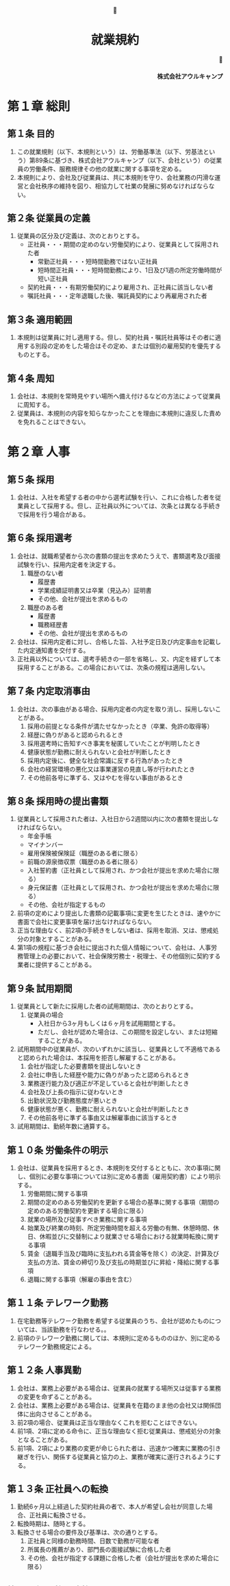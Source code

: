 <br/><br/><br/><br/><br/><br/><br/><br/><br/><br/><br/><br/><br/><br/>
<div style="text-align:center; width:auto;"><h1>就業規約</h1></div>
<div style="text-align:right; width:auto;"><h4>株式会社アウルキャンプ</h4></div>
<div style="page-break-before:always"></div>

# 第１章		総則

## 第１条	目的
1.	この就業規則（以下、本規則という）は、労働基準法（以下、労基法という）第89条に基づき、株式会社アウルキャンプ（以下、会社という）の従業員の労働条件、服務規律その他の就業に関する事項を定める。
1.	本規則により、会社及び従業員は、共に本規則を守り、会社業務の円滑な運営と会社秩序の維持を図り、相協力して社業の発展に努めなければならない。

## 第２条	従業員の定義
1.	従業員の区分及び定義は、次のとおりとする。
	-	正社員・・・期間の定めのない労働契約により、従業員として採用された者
		-	常勤正社員・・・短時間勤務ではない正社員
		-	短時間正社員・・・短時間勤務により、1日及び1週の所定労働時間が短い正社員
	-	契約社員・・・有期労働契約により雇用され、正社員に該当しない者
	-	嘱託社員・・・定年退職した後、嘱託員契約により再雇用された者

## 第３条	適用範囲
1.	本規則は従業員に対し適用する。但し、契約社員・嘱託社員等はその者に適用する別段の定めをした場合はその定め、または個別の雇用契約を優先するものとする。

## 第４条	周知
1.	会社は、本規則を常時見やすい場所へ備え付けるなどの方法によって従業員に周知する。
1.	従業員は、本規則の内容を知らなかったことを理由に本規則に違反した責めを免れることはできない。

<div style="page-break-before:always"></div>

# 第２章		人事

## 第５条	採用
1.	会社は、入社を希望する者の中から選考試験を行い、これに合格した者を従業員として採用する。但し、正社員以外については、次条とは異なる手続きで採用を行う場合がある。

## 第６条	採用選考
1.	会社は、就職希望者から次の書類の提出を求めたうえで、書類選考及び面接試験を行い、採用内定者を決定する。
	1.	職歴のない者
		-	履歴書
		-	学業成績証明書又は卒業（見込み）証明書
		-	その他、会社が提出を求めるもの
	1.	職歴のある者
		-	履歴書
		-	職務経歴書
		-	その他、会社が提出を求めるもの
1.	会社は、採用内定者に対し、合格した旨、入社予定日及び内定事由を記載した内定通知書を交付する。
1.	正社員以外については、選考手続きの一部を省略し、又、内定を経ずして本採用することがある。この場合においては、次条の規程は適用しない。

## 第７条	内定取消事由
1.	会社は、次の事由がある場合、採用内定者の内定を取り消し、採用しないことがある。
	1.	採用の前提となる条件が満たせなかったとき（卒業、免許の取得等）
	1.	経歴に偽りがあると認められるとき
	1.	採用選考時に告知すべき事実を秘匿していたことが判明したとき
	1.	健康状態が勤務に耐えられないと会社が判断したとき
	1.	採用内定後に、健全な社会常識に反する行為があったとき
	1.	会社の経営環境の悪化又は事業運営の見直し等が行われたとき
	1.	その他前各号に準ずる、又はやむを得ない事由があるとき

## 第８条	採用時の提出書類
1.	従業員として採用された者は、入社日から2週間以内に次の書類を提出しなければならない。
	-	年金手帳
	-	マイナンバー
	-	雇用保険被保険証（職歴のある者に限る）
	-	前職の源泉徴収票（職歴のある者に限る）
	-	入社誓約書（正社員として採用され、かつ会社が提出を求めた場合に限る）
	-	身元保証書（正社員として採用され、かつ会社が提出を求めた場合に限る）
	-	その他、会社が指定するもの
1.	前項の定めにより提出した書類の記載事項に変更を生じたときは、速やかに書面で会社に変更事項を届け出なければならない。
1.	正当な理由なく、前2項の手続きをしない者は、採用を取消、又は、懲戒処分の対象とすることがある。
1.	第1項の規程に基づき会社に提出された個人情報について、会社は、人事労務管理上の必要において、社会保険労務士・税理士、その他個別に契約する業者に提供することがある。

## 第９条	試用期間
1.	従業員として新たに採用した者の試用期間は、次のとおりとする。
	1.	従業員の場合
		-	入社日から3ヶ月もしくは６ヶ月を試用期間とする。
		-	ただし、会社が認めた場合は、この期間を設定しない、または短縮することがある。
1.	試用期間中の従業員が、次のいずれかに該当し、従業員として不適格であると認められた場合は、本採用を拒否し解雇することがある。
	1.	会社が指定した必要書類を提出しないとき
	1.	会社に申告した経歴や能力に偽りがあったと認められるとき
	1.	業務遂行能力及び適正が不足していると会社が判断したとき
	1.	会社及び上長の指示に従わないとき
	1.	出勤状況及び勤務態度が悪いとき
	1.	健康状態が悪く、勤務に耐えられないと会社が判断したとき
	1.	その他前各号に準ずる事由又は解雇事由に該当するとき
1.	試用期間は、勤続年数に通算する。

## 第１０条	労働条件の明示
1.	会社は、従業員を採用するとき、本規則を交付するとともに、次の事項に関し、個別に必要な事項については別に定める書面（雇用契約書）により明示する。
	1.	労働期間に関する事項
	1.	期間の定めのある労働契約を更新する場合の基準に関する事項（期間の定めのある労働契約を更新する場合に限る）
	1.	就業の場所及び従事すべき業務に関する事項
	1.	始業及び終業の時刻、所定労働時間を超える労働の有無、休憩時間、休日、休暇並びに交替制により就業させる場合における就業時転換に関する事項
	1.	賃金（退職手当及び臨時に支払われる賃金等を除く）の決定、計算及び支払の方法、賃金の締切り及び支払の時期並びに昇給・降給に関する事項
	1.	退職に関する事項（解雇の事由を含む）

## 第１１条	テレワーク勤務
1.	在宅勤務等テレワーク勤務を希望する従業員のうち、会社が認めたものについては、当該勤務を行なわせる。。
1.	前項のテレワーク勤務に関しては、本規則に定めるもののほか、別に定めるテレワーク勤務規定による。

## 第１２条	人事異動
1.	会社は、業務上必要がある場合は、従業員の就業する場所又は従事する業務の変更を命ずることがある。
1.	会社は、業務上必要がある場合は、従業員を在籍のまま他の会社又は関係団体に出向させることがある。
1.	前2項の場合、従業員は正当な理由なくこれを拒むことはできない。
1.	前1項、2項に定める命令に、正当な理由なく拒む従業員は、懲戒処分の対象となることがある。
1.	前1項、2項により業務の変更が命じられた者は、迅速かつ確実に業務の引き継ぎを行い、関係する従業員と協力の上、業務が確実に遂行されるようにする。

## 第１３条	正社員への転換
1.	勤続6ヶ月以上経過した契約社員の者で、本人が希望し会社が同意した場合、正社員に転換させる。
1.	転換時期は、随時とする。
1.	転換させる場合の要件及び基準は、次の通りとする。
	1.	正社員と同様の勤務時間、日数で勤務が可能な者
	1.	所属長の推薦があり、部門長の面接試験に合格した者
	1.	その他、会社が指定する課題に合格した者（会社が提出を求めた場合に限る）

## 第１４条	昇格・降格
1.	会社は、経営環境、従業員の勤務または健康状態等により、従業員に対して、職能資格等級上の昇格または降格を命じることがある。
1.	会社は、経営環境、従業員の勤務または健康状態等により、従業員に対して、昇進または降職を命じることがある。

## 第１５条	休職
1.	正社員が次の各号に該当するときには、休職を命じるものとする。
	1.	業務外の傷病による欠勤が6ヶ月以内（起算日は会社の認定による）に通算15日間を超え、なお療養を継続する必要があるため勤務できないとき。但し状況によっては、欠勤が通算15日に至る前に休職を命ずることがある。
	1.	業務外の傷病により、頻繁に欠勤するほどではないが、常に所定労働時間の勤務ができない、又は、職務遂行能力の低下等で完全な労務提供ができないとき
	1.	精神または身体上の病気により、労務提供が困難で、その回復に時間がかかると認められたとき
	1.	公の職務につき、業務に支障があるとき
	1.	出向したとき
	1.	本人の都合により会社に申し出て休職が認められたとき
	1.	その他、特別な事情があり、会社が休職させることを必要と認めたとき
2.	前項の第1号、2号、3号、5号の事由が業務外の傷病等を原因とする休職に限り、次の各号が適用される。
	1.	勤続年数が6ヶ月以上の正社員のみ対象とする。
	1.	会社が休職を命ずる場合、本人は、医療機関による診断書を事前に提出しなければならない。この診断書の提出がない場合には、会社は、医療機関の受診を命ずることができる。この受診及び診断書の代金は、本人が負担するものとする。
	1.	前号の診断書の提出を拒否し、かつ、医療機関の受診も拒否する場合、会社は、休職を命ずることなく普通解雇することがある。
	1.	当該傷病が休職期間中の療養によって治癒（従前の労務提供ができるまで回復）する蓋然性が低いと認められた場合及び従業員の自己保険義務に反する行為があった場合、会社は、休職を命ずることなく普通解雇することがある。

## 第１６条	休職期間
1.	休職期間は、次のとおりとする。但し、相応の事由に基づき、その必要があると会社が認めた場合は、休職期間を延長することがある。
	1.	前条1項第1号、2号、3号、5号により休職するとき
		-	勤続1年未満・・・3ヶ月
		-	勤続1年以上・・・6ヶ月
	1.	前項に該当しない事由で休職するとき
		-	その必要な範囲で、会社の認める期間
1.	同一の事由による休職は、原則として次の回数を限度とする。但し前条1項5号の休職は、この限りではない。
	-	勤続10年未満・・・通算2回
	-	勤続10年以上・・・通算3回
1.	休職期間中は、賃金は支給しない。
1.	休職期間は、前条1項5号の休職を除き、勤続年数に通算しない。
1.	休職中の者は、一定期間毎に会社に状況報告を行わなければならない。
1.	休職期間中の社会保険料については、毎月の給与支払日から1週間以内に会社指定の口座に振り込まなければならない。
1.	休職期間満了後においても休職事由が消滅しないときは、満了の日をもって自然退職とする。

## 第１７条	復職
1.	休職の事由が消滅したときは、直ちに復職させる。
1.	復職の際、原則として従前の職務に復職させるが、会社の状況もしくは従業員の職務提供状況に応じて異なる職務に配置することがある。この場合、労働条件の変更が伴うことがある。
1.	休職事由が傷病による者が復職する場合は、医療機関が発行した治癒証明書（休職前と同様の労務提供ができる旨が記載されていること）を提出しなければならない。それにより、会社が、復職の是非を判断する。
1.	前項の治癒証明書が発行された場合でも、会社が指定する医療機関への検診を命ずることがある。会社は、従業員が正当な理由なくこれを拒否した場合、復職を認めない。
1.	復職に際して、本人のみならず親族に対して意見聴取を行うことがある。この場合は、従業員はこれに協力しなければならない。
1.	復職しても1年以内に同一又は類似の事由により欠勤又は完全な労務提供をできない状況に至った場合は、復職を取り消し、直ちに休職を命ずる。この場合の休職期間は、当該復職前の休職期間と通算する。

<div style="page-break-before:always"></div>

# 第３章	定年、退職及び解雇

## 第１８条	定年
1.	従業員の定年は満60歳とし、定年に達した日の属する月の末日をもって退職とする。
1.	前項の規程にかかわらず、定年後も引き続き雇用されることを希望し、解雇事由又は退職事由に該当しない従業員については、1年以内の有期契約の更新により、最大満70歳まで再雇用する。労働条件については、個別契約により明示する。

## 第１９条	退職
1.	前条に定めるもののほか、従業員が次のいずれかに該当するときは、退職とする。
	1.	前条の定年によるとき
	1.	退職を願い出て会社が承認したとき、又は退職届を提出して1か月を経過したとき
	1.	期間を定めて雇用されている場合、その期間を満了したとき
	1.	休職期間が満了し、なお休職事由が消滅しないか、復職しないとき
	1.	外国人従業員の在留資格が満了又は失効し、就労することができなくなったとき
	1.	行方が不明となり、30日以上連絡が取れず、解雇手続きを取らないとき
	1.	死亡したとき
	1.	会社の役員に就任したとき
	1.	届出のない欠勤が所定の休日を含め連続14日間に及んだとき
	1.	会社が行う退職勧告を受け入れたとき
	1.	その他、退職について労使双方が合意したとき
1.	従業員が自己の都合で退職する場合は、少なくとも1ヶ月前までに退職願いを提出しなければならない。
1.	退職予定者は、退職日まで従前の業務に従事するとともに、所属長の指示に従い、必要事項の引き継ぎを完全に行わなければならない。この規程に違反した場合は、懲戒の対象とする。
1.	退職する従業員は、退職日までに次のものを返還もしくはデータを完全消去しなければならない。
	1.	業務に関連して作成または個人情報に関する資料
	1.	業務に関連するメール及び電子データ
	1.	健康保険被保険者証
	1.	その他会社から貸与されたもの

## 第２０条	解雇
1.	従業員が次のいずれかに該当し、改善の見込みもない場合は、解雇とする。
	1.	勤務状況が不良で、従業員としての職責を果たし得ないとき
	1.	勤務成績又は業務能率が不良であり、かつ、他の職務に転換させることができないとき
	1.	特定の地位、職種又は一定の能力を条件として雇い入れられた者で、その能力又は適格性が欠けると認められるとき
	1.	精神又は身体の障害により業務に耐えられないとき
	1.	業務上の負傷又は疾病による療養の開始後3年を経過しても当該負傷又は疾病が治らない場合であって、従業員が傷病補償年金を受けているとき又は受けることとなったとき（会社が打ち切り補償を支払ったときを含む）
	1.	第15条2項の3号又は4号に該当するとき
	1.	誠実勤務義務又は完全な労務提供義務の不履行により、雇用契約を継続することが不適当と認められたとき
	1.	企業秩序を乱す言動があり、会社の改善命令に従わないとき
	1.	重大な懲戒事由に該当するとき
	1.	事業の運営上又は天災事変その他これに準ずるやむを得ない事由により、事業の縮小又は部門の閉鎖等を行う必要が生じ、かつ他の職務への転換が困難なとき
	1.	その他前各号に準ずるやむを得ない事由があったとき

## 第２１条	解雇の予告
1.	前条により従業員を解雇する場合は、次の各号に掲げる者を除き、少なくとも30日前に本人に予告するか又は予告に代えて平均賃金の30日分以上の解雇予告手当を支払う。ただし、労働基準監督署長の認定を受けて本規定の第51条に定める懲戒解雇をする場合、及び次の各号のいずれかに該当する従業員を解雇する場合は、この限りでない。
	1.	日々雇い入れられる者で、雇用期間が1か月を超えない者
	1.	2か月以内の期間を定めて雇用した者
	1.	試用期間中であって、採用日から14日以内の者
	1.	本人の責めに帰すべき事由によって解雇する場合で、労働基準監督署長の認定を受けた者
1.	前項によらず、天変事変等の事由のために事業の継続が不可能となり、労働基準監督署長の認定を受けた場合は、この限りではない。

<div style="page-break-before:always"></div>

# 第４章	服務

## 第２２条	服務規律
1.	従業員は、職務上の責任を自覚し、誠実に職務を遂行するとともに、所属長の指示命令を誠実に守り、互いに協力して職責を遂行するとともに、職場の秩序の維持に努めなければならない。
1.	所属長は部下の指示に努めるとともに、率先して職務の遂行にあたらなければならない。
1.	従業員は、職場の秩序を維持し、業務の正常な運営を図るため、次の事項を守らなければならない。
	1.	勤務中は職務に専念し、みだりに勤務の場所を離れないこと
	1.	勤務中は私的な電話、電子メールの送受信、Webの閲覧等により、作業を阻害しないこと
	1.	許可なく職務以外の目的で会社の施設、物品等を使用しないこと
	1.	職務に関連して自己の利益を図り、又は他より不当に金品を借用し、若しくは贈与を受けるなどの不正な行為を行わないこと
	1.	会社の名誉又は信用を傷つける行為をしないこと
	1.	身だしなみを整え、他人に不快を与えないこと
	1.	酒気帯び運転をしないこと（業務外も含む）
	1.	相手方の望まない性的言動により、他の従業員に不利益や不快感を与えたり、就業環境を悪くすると判断されることを行ってはならないこと
	1.	本来の業務の範囲を逸脱して、従業員の人格と尊厳を侵害する言動により、就業環境を害しないこと
	1.	企業秩序を乱す言動をしないこと
	1.	従業員及び顧客等に対して危害を加えないこと（業務外も含む）
	1.	公共の場所等で他人に粗野又は乱暴な言動で迷惑をかけないこと
	1.	会社の施設及び客先で政治活動および布教活動を行わないこと
	1.	許可なく会社の施設において集会、演説、放送、各種印刷物の掲示・貼付・配布、署名運動、物品の販売、募金その他これに類する行為を行わないこと
	1.	会社、取引先等の機密を在職中はもとより、退職後も漏らさないこと
	1.	その他、前各号に準ずる行為など従業員としてふさわしくない行為をしないこと
1.	前項に定める服務規律を違反していることが疑われる場合、会社は、プライバシーを侵害しない範囲で社内システム、電子メール、Webアクセス等のモニタリング及び内部監査を行うことがある。
1.	服務規律に違反した場合、第9章に定める懲戒処分を行うことがある

## 第２３条	セクシャル・ハラスメントの禁止
1.	従業員は次に掲げるセクシャル・ハラスメント行為をしてはならない。
	1.	不必要な身体への接触
	1.	性的冗談もしくは性的噂の流布
	1.	職務中に他の会社関係者（従業員、その他の雇用関係下にある者および派遣や委託等により就労する者を含む。以下「関係者」という）に性的関心を示したり性的な行為をしかけたりすること
	1.	性的言動により、他の関係者に不利益や不快感を与えたり、就業環境を害したりするようなこと
	1.	職責を利用して交際や性的関係を強要すること
	1.	執拗に食事に誘うこと
	1.	その他、前各号に準ずる行為

## 第２４条	パワー・ハラスメントの禁止
1.	職務上の地位や人間関係など職場内の優位性を背景に、他の関係者に対し次に掲げるパワー・ハラスメント行為をしてはならない。
	1.	人格を傷つける発言を行うこと
	1.	他の関係者の前で一方的に恫喝すること
	1.	不当に評価を下げること
	1.	無視すること
	1.	不必要に暴力をふるうこと
	1.	私物を意図的に壊すこと
	1.	欠点を粗探しすること
	1.	その他各号に準ずる行為

## 第２５条	機密情報・個人情報の管理
1.	従業員は、当社および顧客等に関する情報の管理に十分注意を払うとともに、次の各号に挙げる情報を正当な理由もなく開示、利用目的を超えて取扱、漏えい、紛失、又は会社に許可のない持出（持ち出そうとしている段階での発覚も含む）をしてはならない。会社を退職した場合においても同様とする。
	1.	会社の技術及び知的財産上の秘密に関する情報
	1.	会社の営業、取引等の計画に関する情報
	1.	会社の仕入れ、販売その他会社が行った取引に関する情報
	1.	会社の役員、従業員等及び取引先、顧客その他の関係者の個人情報
	1.	会社から社外秘と指定されている、又は客観的に社外秘であると判断できる情報
	1.	その他、前各号に準じ、かつ非公然性が認められる情報
1.	前項による情報管理を適正に行うため、会社は、プライバシーを侵害しない範囲で社内システム、電子メール、Webアクセス等のモニタリング、内部監査及び改善命令を行うことがある。
1.	従業員は、職場異動、あるいは退職する際に、自らが管理していた当社および顧客等に関するデータ・情報書類等は速やかに返却しなければならない
1.	営業秘密・個人情報の管理規則に違反する又は前項の改善命令に従わない場合、第9章に定める懲戒処分を行うことがある。

## 第２６条	ソーシャルメディア等の利用
1.	従業員は、TwitterやLINEなどのソーシャルメディア等の利用において、次の各号を遵守しなければならない。会社を退職した場合においても同様とする。
	1.	会社及び取引先名や業態、ブランド名が識別できる書き込みをしない。但し事前に会社が認める場合はその限りではない。
	1.	従業員個人や顧客個人が特定できる書き込みをしない。
	1.	商品情報、売上や人事に関する社内情報、取引先情報、顧客情報等企業秘密についての書き込みをしない。
	1.	会社や従業員、取引先や顧客個人を誹謗中傷した書き込みをしない。
	1.	既に前号に該当する書き込みを行っている場合は、すみやかに削除する。

<div style="page-break-before:always"></div>

# 第５章	労働時間、休憩時間及び休日

## 第２７条	所定労働時間
1.	所定労働時間（会社の基本労働時間）は、休憩時間を除き原則として、1日7時間45分、1週間あたり38時間45分とする。
1.	前項によらず、個別の雇用契約書等により別段の定めがある場合は、これに従う。
1.	客先に常駐して業務にあたる場合において、常駐先の所定労働時間が第1項による基本労働時間に満たない場合は、労働時間は次のとおりに扱う。
	1.	労働時間が常駐先所定労働時間と等しい場合
		-	（基本労働時間）を労働したものとみなす
	1.	労働時間が常駐先所定労働時間に満たない場合
		-	（基本労働時間 - 常駐先所定労働時間に満たなかった時間）を労働したものとみなす
	1.	労働時間が常駐先所定労働時間を超える場合
		-	（基本労働時間 ＋ 常駐先所定労働時間を超過した時間）を労働したものとみなす

## 第２８条	始業・終業の時刻及び休憩時間
1.	始業・終業の時刻及び休憩の時間は、次のとおりとする。
	-	始業・・・9時00分（所定の労働場所にて業務を開始する時刻）
	-	終業・・・17時45分（業務を終了する時刻）
	-	休憩時間・・・12時00分から13時00分
時間外労働を行う場合には、時間外労働を始める前に15分の休憩を与える。また、時間外労働が2時間以上に及ぶ場合には、2時間ごとに15分の休憩を与える。
1.	前項によらず、個別の雇用契約書等により別段の定めがある場合は、これに従う。
1.	客先常駐勤務の場合、始業・終業・休憩時間は客先に準ずる。
1.	第1項の規定に関わらず、業務の都合その他やむを得ない事由により、始業および終業の時刻並びに休憩時間を繰り上げ、または繰り下げることがある。ただしこの場合においても1日の勤務時間は第１項の時間を超えないこととする。

## 第２９条	専門業務型裁量労働制
1.	第27条及び28条の規程によらず、会社は、正社員に対し、専門業務型裁量労働制を適用することがある。
1.	専門業務型裁量労働制の適用に際し、労働基準法第38条の3に基づき、労使協定を締結し、労働基準監督署へ届け出なければならない。
1.	前項により締結した労使協定を、就業規則に添付して就業規則の一部とし、本規則に定めのない場合は、当該協定の定める内容によるものとする。

## 第３０条	出退勤
1.	従業員は、出退勤にあたって、出退勤時刻をタイムカードもしくは勤務表に自ら記録しなければならない。

## 第３１条	欠勤・遅刻・早退・私用外出
1.	従業員は、交通遅延、私傷病その他やむを得ない理由により、欠勤、遅刻、早退又は私用外出する場合には、あらかじめ届け出をし、承認を得なければならない。
1.	遅刻ならびに欠勤で、事前に承認を得ることが難しい場合は、速やかに電話またはメール等で所属長に連絡しなければならない。
1.	第1号、2号の連絡および届け出を怠った場合、あるいは会社が認めない場合は無断欠勤とみなし、懲戒の対象とする場合がある。
1.	本条による欠勤等の賃金は無給とする。
1.	無断での欠勤に対する有給休暇の振替は認めない。
1.	傷病のため欠勤が引き続き５日以上に及ぶときは、医師の診断書を提出しなければならない。

## 第３２条	休日
1.	休日は、次の通りとする。
	-	法定休日
		-	日曜日
	- 法定外休日
		-	土曜日
		-	国民の休日（日曜日と重なったときは翌日）
		-	年間休日カレンダーで定めた日
		-	その他会社が指定する日
		-	年末年始（12/30〜1/3）
1.	業務の都合によりやむを得ない場合は、あらかじめ第１項の休日を他の日に振り替えることがある。この場合、原則として当該休日と同一週内の所定勤務日に振り替えるものとするが、やむを得ない場合は別途会社が指定する日に振り替えるものとする。なお振替により指定した休日に関しては無給とする。

## 第３３条	時間外及び休日労働
1.	業務の都合により、第27条の所定労働時間を超え、又は第32条の休日に労働させることがある。従業員は正当な理由なく、これを拒んではならない。
1.	前項の場合、法定労働時間を超える労働又は法定休日における労働については、あらかじめ会社は従業員の過半数代表者と書面による労使協定を締結するとともに、これを所轄の労働基準監督署長に届け出るものとする。
1.	小学校就学前の子を養育又は家族の介護を行う男女の従業員（指揮命令者および専門事務従事者は除く）で時間外労働を短いものとすることを申し出た者の法定の労働時間を超える労働については、前項の協定において別に定めるものとする。
1.	妊娠中の女性、産後1年を経過しない女性従業員（以下「妊産婦」という）であって請求した者及び18歳未満の者については、第2項による時間外労働又は休日若しくは深夜（22時から5時まで）に労働させることはない
1.	前項の従業員のほか小学校就学前の子の養育又は家族の介護を行う一定範囲の従業員で会社に請求した者については、事業の正常な運営を妨げる場合を除き、休日若しくは深夜（22時から5時まで）に労働させることはない。
1.	前項の深夜業の制限の手続等必要な事項については、「育児・介護休業規程」で定める。
1.	会社は、災害その他避けることのできない事由によって臨時の必要性がある場合には、労働基準法第33条の規定に基づき事前に所轄労働基準監督署長の許可を得ることにより、その必要の限度において法定労働時間を超えて、または法定休日および深夜に勤務を命じることができる。ただし、事態急迫のために所轄労働基準監督署長の許可を事前に受ける余裕のない場合においては、事後に遅滞なく届けるものとする。

## 第３４条	代休
1.	会社は、従業員を第32条の休日に労働させた場合、代休を与えることがある。
1.	賃金計算期間内の所定外労働時間が1日所定労働時間を超えている場合、会社は、所定外労働時間を代休に振り替えることがある。
1.	急な傷病等のやむを得ない事由による欠勤は、本人が事後速やかに申し出たうえで会社が認めた場合に限り、代休に振り替えることができる。

## 第３５条	適用除外
1.	前各条の規程にかかわらず、監督又は管理の地位にあるものについては、本章に定める労働時間、休憩、休日の適用を除外する。

<div style="page-break-before:always"></div>

# 第６章	休暇及び休業

## 第３６条	年次有給休暇
1.	年次毎に所定労働日の8割以上出勤した従業員に対しては、次のとおり勤続年数に応じた日数の年次有給休暇を与える。
	1.	週所定労働日数が5日以上、又は週所定労働時間が30時間以上の従業員
1.	従事する業務への実務経験が十分にあり、かつ業務遂行能力が高いと会社が評価した従業員には、年次有給休暇を前項の定めよりも多く与えることがある
1.	年次有給休暇は、取得希望日の前日までに届け出なければならない。但し、業務の都合によりやむを得ない場合には他の日に変更することがある。
1.	急な傷病等のやむを得ない事由により欠勤は、本人が事後速やかに申し出たうえで会社が認めた場合に限り、年次有給休暇に振り替えることができる。
1.	当該年度に行使しなかった年次有給休暇は、次年度に限り繰りこすことができる。
1.	年次有給休暇の最大保有日数は、前項による繰越も含め、年間最大40日までとする。
1.	年次有給休暇の算定年度は４月１日から翌年３月３１日までとし、付与日を４月１日とする。但し、入社後、最初の有給付与日は入社日当日から３日、残り７日を６カ月後とする。
1.	年次有給休暇の最小取得単位は、半日（1日の所定労働時間の50%）とする。但し、1日の所定労働時間が6時間未満、又は、第29条の専門業務型裁量労働制が適用されている従業員は、最小取得単位を1日とする。
1.	第29条の始業・終業・休憩の時刻に従う従業員が、半日単位で年次有給休暇を取得する場合の就業時間は、次のとおりとする。ただし取得可能限度を4月に始まる年度内で10日分を限度とする。
	1.	就業時間
		-	午前休・・・１３時００分から１７時４５分を就業時間とする
		-	午後休・・・９時００分から１２時００分を就業時間とする
	1.	休憩時間
		-	第28条に定める休憩時間帯を適用しない。ただし、半日単位の年次有給休を取得した日に時間外労働に従事する場合は、次のとおり実労働時間に応じた時間の休憩をしなければならない
			-	実労働時間が8時間以上の場合 ・・・ 休憩60分
			-	実労働時間が6時間以上8時間未満の場合 ・・・ 休憩45分
			-	実労働時間が6時間未満の場合 ・・・ 休憩なし
1.	出勤率の算定に当たっては、年次有給休暇を取得した期間、産前産後の休業期間、育児休業、介護休業等育児又は家族介護を行う労働者の福祉に関する法律（以下「育児・介護休業法」という）に基づく育児・介護休業期間および業務上の傷病による休業期間は出勤したものとして取り扱う。
1.	３日以上連続の年次有給休暇を取得しようとするときは、休暇予定日の２週間以上前に所属長に申し出て、休暇中の業務の引き継ぎや対応について相談を行い、休暇中の業務に支障がでないようにしなければならない。


※1項1号の算定表

|0.5年|1.5年|2.5年|3.5年|4.5年|5.5年|6.5年以上|
|:--|:--|:--|:--|:--|:--|:--|
|10日|11日|12日|14日|16日|18日|20日|

## 第３７条	慶忌休暇
1.	従業員が次のいずれかに該当する事由により休暇を申請した場合には、慶弔休暇を与える。
	1.	本人が結婚するとき・・・最大5日
	1.	子女が結婚するとき・・・最大2日
	1.	妻が出産するとき・・・最大2日
	1.	配偶者、子又は父母が死亡したとき・・・最大5日
	1.	兄弟姉妹、祖父母、配偶者の父母又は兄弟姉妹が死亡したとき・・・最大2日
1.	慶弔休暇は、暦日で計算し、休日を含む。
1.	慶弔休暇は、連続した日程で取得しなければならない。
1.	慶弔休暇の取得期間のうち、所定労働日に限っては、有給とし、出勤率算定の際は通常勤務したものとみなす。
1.	本人が結婚する場合に対しての慶弔休暇は、1回の取得を上限とする。

## 第３８条	産前産後の休業
1.	６週間（多胎妊娠の場合は14週間）以内に出産する予定の女性従業員から請求があったときは、休業させる。
1.	産後8週間を経過していない女性従業員は、就業させない。
1.	前項の規程にかかわらず、産後6週間を経過した女性従業員から請求があった場合は、その者について医師が、支障がないと認めた業務に就かせることがある。
1.	本条による休暇期間の賃金は無給とする。
1.	出勤率算定の際、本条による休暇期間は通常の勤務をしたものとみなす。

## 第３９条	母性健康管理のための休暇等
1.	妊娠中又は出産後１年を経過しない女性従業員から、所定労働時間内に、母子保健法に基づく保健指導又は健康診査を受けるために申出があったときは、次の範囲で時間内通院を認める。
	1.	産前の場合
		-	妊娠２３週まで・・・4週に1回
		-	妊娠２４週から３５週まで・・・2週に1回
		-	妊娠３６週から出産まで・・・1週に1回
		-	ただし医師または助産師（以下、医師等という）がこれと異なる指示をしたときには、その指示により必要な期間
	1.	産後（1年以内の場合）
		-	医師等の指示により必要な期間
1.	妊娠中または出産後１年を経過しない女性従業員から、保険指導または健康診査に基づき勤務時間などについて医師等の指導を受けた旨の申し出があった場合、次の措置を講ずることとする。
	-	妊娠中の通勤緩和措置として、通勤時の混雑を避けるよう指導された場合は、原則として1時間の勤務時間の短縮又は1時間以内の時差出勤を認める
	-	妊娠中の休憩の特例として、休憩時間について指導された場合は、適宜休憩時間の延長、休憩の回数の増加を認める
	-	妊娠中または出産後の諸症状に対応する措置として、妊娠または出産に関する諸症状の発生もしくは発生のおそれがあるとして医師等に指導された場合、その指導事項を守ることが出来るようにするための作業の軽減、勤務時間の短縮、休業などを講じる
1.	本条による休暇期間及び休憩時間の賃金は無給とする。
1.	出勤率算定の際、本条による休暇期間は通常の勤務したものとみなす。

## 第４０条	育児・介護休業、子の看護休業等
1.	小学校就学前の子を養育する従業員は、4月に始まる年度内に子供1人については5日の範囲内で、2人以上の場合は10日の範囲内で子の看護又は子に予防接種・健康診断を受けさせるために休暇を取得することができる。
1.	家族を介護する従業員は、介護する家族1人については5日の範囲内で、2人以上の場合は10日の範囲内で家族の介護のために休暇を取得することができる。
1.	子の看護及び家族の介護休暇の取得を希望する者は、会社に請求をしなければならない。
1.	本条による休暇期間の賃金は無給とする。
1.	出勤率算定の際、本条による休暇期間は通常の勤務をしたものとみなす。
1.	育児・介護休業については、法定どおりとする。

## 第４１条	育児時間
1.	1歳に満たない子を養育する女性従業員から請求があったときは、休憩時間のほか1日について2回、1回について30分の育児時間を与える。
1.	育児時間に対する賃金は無給とする。

## 第４２条	生理休暇
1.	生理日の就業が著しく困難な女性従業員から請求があったときは、必要な期間休暇を与える。
1.	本条による休暇期間の賃金は無給とする。
1.	出勤率算定の際、本条による休暇期間は通常の勤務をしたものとみなす

## 第４３条	公民権行使等休暇
1.	従業員が裁判員もしくは補充裁判員となった場合または、裁判員候補者（以下「裁判員等」という）となった場合には、次の通り休暇を与える。ただし裁判員等になった旨を示す裁判所からの通知等を提出するものとする。ただし権利の行使または、公の職務の執行に妨げが無い限り、請求された時刻を変更することがある。
	1.	裁判員または補充裁判員となった場合・・・必要な日数
	1.	裁判員候補者となった場合・・・必要な時間
1.	本条による休暇期間の賃金は無給とする。
1.	出勤率算定の際、本条による休暇期間は通常の勤務をしたものとみなす。

## 第４４条	教育訓練休暇
1.	会社は、従業員が自発的に自社の仕事に必要な職業能力の習得のため教育訓練を受講する場合に、教育訓練休暇を付与する。教育訓練休暇は有給とし、1年間につき5日間を付与する。

## 第４５条	夏季特別休暇
1.	会社は、心身の健康増進、家庭生活の充実のため、夏季特別休暇を付与する。夏季特別休暇は有給とし、夏季（7月1日〜9月30日）の間、3日間を付与する。
1.	業務の都合により、前項の夏季休暇の取得日を会社が変更することがある。
1.	夏季特別休暇は翌年に持ち越すことはできない。

<div style="page-break-before:always"></div>

# 第７章	賃金

## 第４６条	賃金
1.	賃金は、別に定める賃金規定により支給するものとする。

<div style="page-break-before:always"></div>

# 第８章	福利厚生

## 第４７条	福利厚生
1.	福利厚生は、別に定める福利厚生規定により提供するものとする。

<div style="page-break-before:always"></div>

# 第９章	表彰及び懲戒

## 第４８条	表彰
1.	会社は、従業員が次のいずれかに該当する場合、次の通り表彰する。
	1.	業務上有益な創意工夫、改善を行い、会社の運営に貢献したとき
	1.	永年にわたって誠実に勤務し、その成績が優秀で他の模範となるとき
	1.	事故、災害等を未然に防ぎ、又は非常事態に際し適切に対応し、被害を最小限に留めるなど特に功労があったとき
	1.	社会的功績があり、会社および従業員の名誉となったとき
	1.	前各号に準ずる前項または功労のあったとき
1.	表彰は、原則として会社の創立記念日に行う。

## 第４９条	懲戒の種類
1.	懲戒の種類及び程度は、次の通りとする。
	-	けん責・・・始末書を提出させて将来を戒める
	-	減給・・・始末書を提出させて減給する。ただし減給は1回の額が、平均賃金の1日分の5割を超えることなく、また総額が1賃金支払い期間における賃金の1割を超えることはない
	-	出勤停止・・・始末書を提出させるほか、原則として1ヶ月を限度として出勤を停止し、その間の賃金は支給しない
	-	降格・・・始末書を提出させ、職務上の地位を、現在の階級から下位の階級に変更し、それに伴い賃金の減額を行う
	-	論旨退職・・・退職届を提出するように勧告する。なお勧告した日から7日以内に退職届の提出がない場合は懲戒解雇とする
	-	懲戒解雇・・・即時解雇する

## 第５０条	けん責・減給・出勤停止又は降格
1.	従業員が次の各号のいずれかに該当するときは、けん責・減給・出勤停止・降格とする。
	1.	正当な理由なく、当該無断欠勤をした日以前6ヶ月間の間にも連絡・断続を問わず無断欠勤が3日以上に及ぶ時
	1.	正当な理由なく、しばしば欠勤・遅刻・早退など勤務を怠ったとき
	1.	過失により会社に損害を与えたとき
	1.	素行不良で会社内の秩序又は風紀を乱したとき
	1.	本規定及び第22条の服務規律に違反し、その事案が軽微なとき
	1.	無届の方法により通勤していることが判明したとき

## 第５１条	論旨解雇又は懲戒解雇
1.	従業員が次の各号の一に応答した場合は、諭旨解雇又は懲戒解雇とする。懲戒解雇の場合において、労働基準監督署長の認定を受けた時は、労働基準法第20条に規程する予告手当は支給しない。但し、平素の勤務態度その他の情状によっては、普通解雇又は前条の処分とすることがある。
	1.	重要な経歴を偽り、採用されたとき
	1.	正当な理由なく、無断欠勤が以前6ヶ月間に連続・断続を問わず7日以上あり、出勤の督促に応じなかったとき
	1.	正当な理由なく、無断でしばしば遅刻、早退又は欠勤を繰り返し、数回にわたっての注意を受けても改めなかったとき
	1.	正当な理由なく、配転命令等の重要な職務命令に従わず、職場秩序を乱したとき
	1.	正当な理由なく、しばしば業務上の指示・命令に従わなかったとき
	1.	故意または重大な過失により、災害または営業上の事故を発生させ、会社に重大な損害を与えたとき
	1.	刑法その他刑罰法規の各規程に違反する行為を行い、その犯罪事実が明らかとなったとき（当該行為が軽微な違反である場合を除く）
	1.	刑事事件で有罪の判決を受け、社名を著しく汚し信用を失墜させたとき
	1.	無届の方法により通勤し、事故を起こしたとき
	1.	故意または過失により、災害または営業上の事故を発生させ、会社に損害を与えたとき
	1.	兼業により会社の運営に重大な影響が生じている、又は無届の兼業を行っていること、他の事業の経営に参加したり、他の会社に雇用されたり、あるいは自らの事業を営むことが判明したとき
	1.	素行不良で著しく会社内の秩序又は風紀を乱したとき
	1.	職務上の地位を利用して私利を図り、又は取引先等により不当な金品を受け、もしくは求め、又は供応を受けたとき
	1.	本規定及び第21条の服務規律に違反し、その事案が重大なとき
	1.	暴行、脅迫その他不法行為をして著しく社内の秩序を乱したとき
	1.	数回にわたり懲戒を受けたにもかかわらず、なお、勤務態度等に関し、改善の見込みがないと認められたとき
	1.	セクシュアルハラスメント、パワーハラスメント又はその他ハラスメント行為によって、他の従業員に著しく不快な思いを抱かせ、円滑な職務執行を妨げ、又は就業環境を著しく害したとき
	1.	職務上から知り得た会社の秘密事項（顧客データ等を含む）を第三者に漏らし、または漏らそうとしたとき
	1.	会社のデータを許可なく持ち出し、あるいは持ちだそうとしたとき
	1.	会社の事業に関する虚偽の報道等により会社の信用を傷つける行為をしたとき
	1.	会社の所有物を私用に供し、または盗んだとき
	1.	会社のお金を不正に横領した時、または横領しようとした時（それが経費精算などの少額である場合も含む）
	1.	私生活上の非違行為や会社に対する誹謗中傷等によって会社の名誉信用を傷つけ、業務に重大な悪影響を及ぼすような行為があったとき
	1.	この他本規則に違反し、又は前各号に準ずる不都合な行為があったとき
1.	前項の規程による従業員の懲戒解雇に際し、従業員から請求があった場合は、懲戒解雇の理由を記載した文書を交付する。

## 第５２条	損害賠償
1.	従業員が故意または重大な過失により会社に損害を与えた場合、損害の一部または、全部を本人に賠償させることがある。ただしこれにより懲戒処分を免れるものではない。
1.	当該損害賠償の責任は、退職後も免れることはできない。

<div style="page-break-before:always"></div>

# 第１０章	教育

## 第５３条	教育訓練
1.	会社は、従業員に対し、業務に必要な知識、技能を高め、資質の向上を図るため、必要な教育訓練を行う。
1.	教育訓練休暇の取得日数については、第44条の定めに従う。

<div style="page-break-before:always"></div>

# 第１１章	安全衛生及び労災補償

## 第５４条	遵守事項
1.	会社は、従業員の安全衛生の確保及び改善を図り、快適な職場環境の形成のため必要な措置を講ずる。
1.	従業員は、安全衛生に関する法令及び会社の指示を守り、会社と協力して労働災害の防止に努めなければならない。
	1.	自衛消防隊を会社が組織する場合は必ず加入すること
	1.	消火栓、消化器等の機器並びに資材の設置場所及びその取扱方法を熟知しておくこと
	1.	ガス、電気、危険物、有害物質等の取扱いは、所定の方法に従い特に慎重に行うこと
	1.	通路、階段、非常口及び消火設備のある場所に物品等を置かないこと
	1.	前各号のほか、安全、防災に関する管理者の指示に従うこと

## 第５５条	非常災害時の措置
1.	従業員は、災害その他非常災害の発生する危険を予知し、又は異常を発見したとき、直ちに所属長に通報し、臨機の措置をとらなければならない。
1.	従業員は、火災その他非常災害が発生した場合は、互いに協力してその被害を最小限に留めるように努力して、顧客等の避難誘導等適切な措置を講じなければならない。

## 第５６条	衛生に関する心得
1.	従業員は、健康の保持向上に努め、衛生管理者その他の関係者の指示に従い、会社の行う健康に関する施策の推進に協力し、かつ指示を励行しなければならない。

## 第５７条	健康診断
1.	会社は、正社員に対して、採用の際及び毎年1回（深夜労働に従事する者は6か月ごとに1回）、定期に健康診断を行う。但し契約社員であっても、週所定労働時間が通常労働者の4分の3以上である者については同様に健康診断を行う。
1.	前項によらず、従業員が採用前3か月以内に健康診断を実施し、その結果を証明する書類を提出した場合には、受診した項目について、採用時の健康診断を省略することができる。
1.	従業員は、健康診断の結果に異常の所見がある場合には、再検査を受診しなければならない。
1.	従業員の定期健康診断の結果、従業員から提出された診断書、産業医等からの意見書、過重労働対策による面接指導結果その他従業員の健康管理に関する情報は、次の目的のために利用する。
	1.	従業員の健康管理（必要な場合には産業医等に診断、意見聴取のために提供する
	1.	会社の労務管理、賃金管理
	1.	出向、転籍等のための人事管理

## 第５８条	長時間従業員の面接指導
1.	1月あたりの時間外労働が80時間を超え、疲労の蓄積が認められ又は健康上の不安を有している従業員から申出があった場合には、医師による面接指導を行う。

## 第５９条	安全衛生教育
1.	従業員に対し、採用の際及び配置換え等により作業内容を変更した際に、その従事する業務に必要な安全衛生教育を行う。

## 第６０条	就業禁止等
1.	他人に伝染するおそれのある疾病にかかっている者または、疾病のため他人に害を及ぼすおそれのある者、その他医師が就業不適当と認めた者は就業させない。
1.	従業員は、同居の家族または同居人が、他人に伝染するおそれのある疾病に罹り、またはその疑いのある場合、直ちに所属長に届け出て、必要な指示を受けなければならない。

## 第６１条	災害補償
1.	従業員が業務上の事由又は通勤により負傷し、疾病にかかりまたは死亡した場合、労働基準法及び労働者災害補償保険法に定めるところにより災害補償を行う。

# 附則
-	本規則は、平成27年 4月 1日から施行する。
- 本規則は、平成29年12月 2日から改定施行する。
- 本規則は、平成30年 5月 9日から改定施行する。
-	本規則は、平成30年 7月 31日から改定施行する。
-	本規則は、平成30年12月 11日から改定施行する。
-	本規則は、令和 1年 5月  1日から改定施行する。
-	本規則は、令和 2年 7月  1日から改定施行する。
-	本規則の平均賃金とは、労働基準法第12条の平均賃金をいう。
-	本規則に関する事項で、法令の改廃がなされた場合は、その定めによる。
